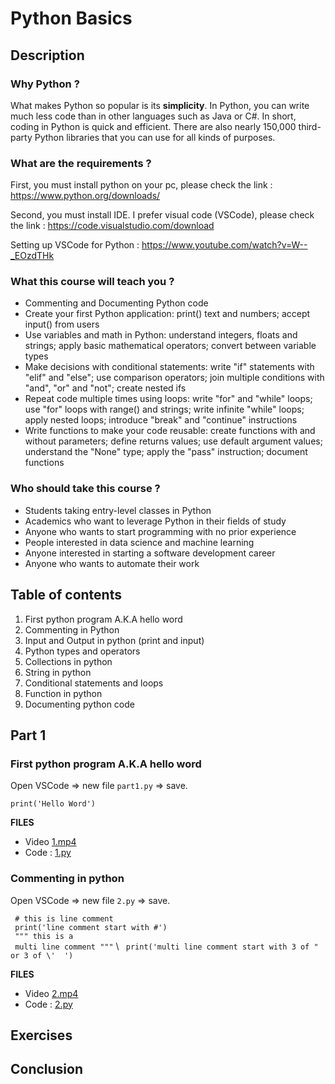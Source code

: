 # Python Basics

## Description

### Why Python ?

What makes Python so popular is its **simplicity**. In Python, you can write much less code than in other languages such as Java or C#. In short, coding in Python is quick and efficient. There are also nearly 150,000 third-party Python libraries that you can use for all kinds of purposes.


### What are the requirements ?

First, you must install python on your pc, please check the link : https://www.python.org/downloads/

Second, you must install IDE. I prefer visual code (VSCode), please check the link : https://code.visualstudio.com/download

Setting up VSCode for Python : https://www.youtube.com/watch?v=W--_EOzdTHk


### What this course will teach you ?

*   Commenting and Documenting Python code
*   Create your first Python application: print() text and numbers; accept input() from users
*   Use variables and math in Python: understand integers, floats and strings; apply basic mathematical operators; convert between variable types
*   Make decisions with conditional statements: write "if" statements with "elif" and "else"; use comparison operators; join multiple conditions with "and", "or" and "not"; create nested ifs
*   Repeat code multiple times using loops: write "for" and "while" loops; use "for" loops with range() and strings; write infinite "while" loops; apply nested loops; introduce "break" and "continue" instructions
*   Write functions to make your code reusable: create functions with and without parameters; define returns values; use default argument values; understand the "None" type; apply the "pass" instruction; document functions

### Who should take this course ?
*   Students taking entry-level classes in Python
*   Academics who want to leverage Python in their fields of study
*   Anyone who wants to start programming with no prior experience
*   People interested in data science and machine learning
*   Anyone interested in starting a software development career
*   Anyone who wants to automate their work

## Table of contents

1.  First python program A.K.A hello word
2.  Commenting in Python
3.  Input and Output in python (print and input)
4.  Python types and operators
5.  Collections in python
6.  String in python
7.  Conditional statements and loops
8.  Function in python
9.  Documenting python code

###

## Part 1

### First python program A.K.A hello word

Open VSCode => new file `part1.py` => save.

`print('Hello Word')`

**FILES**  

*   Video [1.mp4](1.mp4) 
*   Code : [1.py](1.py) 

### Commenting in python

Open VSCode => new file `2.py` => save.

` # this is line comment` \
` print('line comment start with #')` \
` """ this is a` \
` multi line comment """` \ 
` print('multi line comment start with 3 of " or 3 of \'  ')` 

**FILES**  

*   Video [2.mp4](1.mp4) 
*   Code : [2.py](1.py) 

## Exercises

## Conclusion